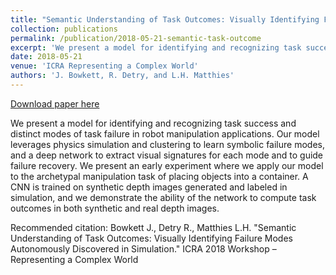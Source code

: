 ```yaml
---
title: "Semantic Understanding of Task Outcomes: Visually Identifying Failure Modes Autonomously Discovered in Simulation"
collection: publications
permalink: /publication/2018-05-21-semantic-task-outcome
excerpt: 'We present a model for identifying and recognizing task success and distinct modes of task failure in robot manipulation applications. Our model leverages physics simulation and clustering to learn symbolic failure modes, and a deep network to extract visual signatures for each mode and to guide failure recovery. We present an early experiment where we apply our model to the archetypal manipulation task of placing objects into a container. A CNN is trained on synthetic depth images generated and labeled in simulation, and we demonstrate the ability of the network to compute task outcomes in both synthetic and real depth images.'
date: 2018-05-21
venue: 'ICRA Representing a Complex World'
authors: 'J. Bowkett, R. Detry, and L.H. Matthies'
---
```


<a href='http://joseph-bowkett.com/files/Semantic_Task_Outcome.pdf'>Download paper here</a>

We present a model for identifying and recognizing task success and distinct modes of task failure in robot manipulation applications. Our model leverages physics simulation and clustering to learn symbolic failure modes, and a deep network to extract visual signatures for each mode and to guide failure recovery. We present an early experiment where we apply our model to the archetypal manipulation task of placing objects into a container. A CNN is trained on synthetic depth images generated and labeled in simulation, and we demonstrate the ability of the network to compute task outcomes in both synthetic and real depth images.

Recommended citation: Bowkett J., Detry R., Matthies L.H. "Semantic Understanding of Task Outcomes: Visually Identifying Failure Modes Autonomously Discovered in Simulation." ICRA 2018 Workshop – Representing a Complex World